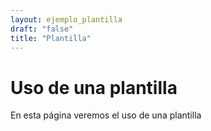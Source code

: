 ```yaml
---
layout: ejemplo_plantilla
draft: "false"
title: "Plantilla"
---
```


# Uso de una plantilla
En esta página veremos el uso de una plantilla

